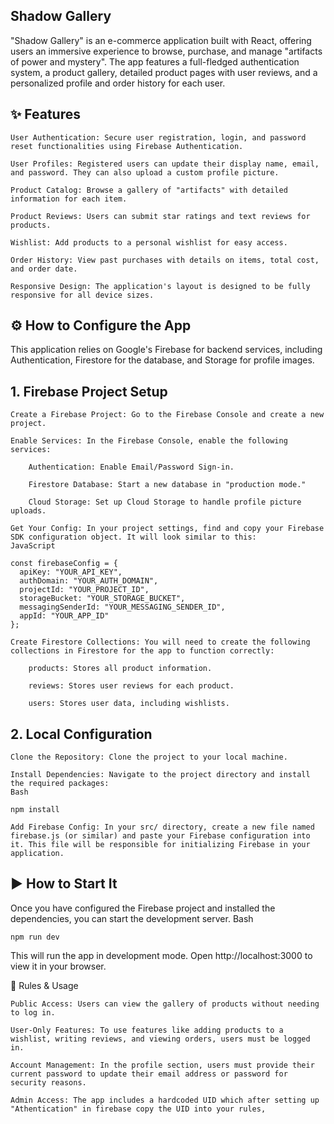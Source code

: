 ## Shadow Gallery

"Shadow Gallery" is an e-commerce application built with React, offering users an immersive experience to browse, purchase, and manage "artifacts of power and mystery". The app features a full-fledged authentication system, a product gallery,      detailed product pages with user reviews, and a personalized profile and order history for each user.

## ✨ Features

    User Authentication: Secure user registration, login, and password reset functionalities using Firebase Authentication.

    User Profiles: Registered users can update their display name, email, and password. They can also upload a custom profile picture.

    Product Catalog: Browse a gallery of "artifacts" with detailed information for each item.

    Product Reviews: Users can submit star ratings and text reviews for products.

    Wishlist: Add products to a personal wishlist for easy access.

    Order History: View past purchases with details on items, total cost, and order date.

    Responsive Design: The application's layout is designed to be fully responsive for all device sizes.

## ⚙️ How to Configure the App

This application relies on Google's Firebase for backend services, including Authentication, Firestore for the database, and Storage for profile images.

## 1. Firebase Project Setup

    Create a Firebase Project: Go to the Firebase Console and create a new project.

    Enable Services: In the Firebase Console, enable the following services:

        Authentication: Enable Email/Password Sign-in.

        Firestore Database: Start a new database in "production mode."

        Cloud Storage: Set up Cloud Storage to handle profile picture uploads.

    Get Your Config: In your project settings, find and copy your Firebase SDK configuration object. It will look similar to this:
    JavaScript

    const firebaseConfig = {
      apiKey: "YOUR_API_KEY",
      authDomain: "YOUR_AUTH_DOMAIN",
      projectId: "YOUR_PROJECT_ID",
      storageBucket: "YOUR_STORAGE_BUCKET",
      messagingSenderId: "YOUR_MESSAGING_SENDER_ID",
      appId: "YOUR_APP_ID"
    };

    Create Firestore Collections: You will need to create the following collections in Firestore for the app to function correctly:

        products: Stores all product information.

        reviews: Stores user reviews for each product.

        users: Stores user data, including wishlists.

## 2. Local Configuration

    Clone the Repository: Clone the project to your local machine.

    Install Dependencies: Navigate to the project directory and install the required packages:
    Bash

    npm install

    Add Firebase Config: In your src/ directory, create a new file named firebase.js (or similar) and paste your Firebase configuration into it. This file will be responsible for initializing Firebase in your application.

## ▶️ How to Start It

Once you have configured the Firebase project and installed the dependencies, you can start the development server.
Bash

    npm run dev

This will run the app in development mode. Open http://localhost:3000 to view it in your browser.

📜 Rules & Usage

    Public Access: Users can view the gallery of products without needing to log in.

    User-Only Features: To use features like adding products to a wishlist, writing reviews, and viewing orders, users must be logged in.

    Account Management: In the profile section, users must provide their current password to update their email address or password for security reasons.

    Admin Access: The app includes a hardcoded UID which after setting up "Athentication" in firebase copy the UID into your rules,
